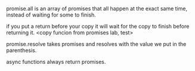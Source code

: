 promise.all is an array of promises that all happen at the exact same time, instead of waiting for some to finish.  

if you put a return before your copy it will wait for the copy to finish before returning it.  <copy funcion from promises lab, test>

promise.resolve takes promises and resolves with the value we put in the parenthesis.

async functions always return promises.

